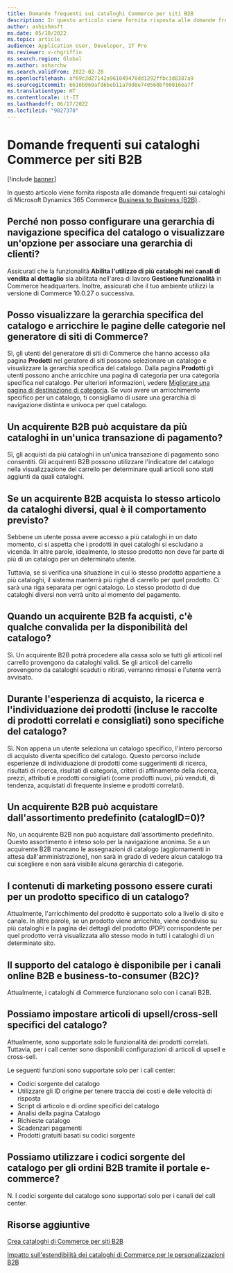 ```yaml
---
title: Domande frequenti sui cataloghi Commerce per siti B2B
description: In questo articolo viene fornita risposta alle domande frequenti sui cataloghi di Microsoft Dynamics 365 Commerce.
author: ashishmsft
ms.date: 05/18/2022
ms.topic: article
audience: Application User, Developer, IT Pro
ms.reviewer: v-chgriffin
ms.search.region: Global
ms.author: asharchw
ms.search.validFrom: 2022-02-28
ms.openlocfilehash: af69c3d27142a961049470dd1292ffbc3d8387a9
ms.sourcegitcommit: 6616b969afd6beb11a79d8e740560bf00016ea7f
ms.translationtype: HT
ms.contentlocale: it-IT
ms.lasthandoff: 06/17/2022
ms.locfileid: "9027370"
---
```

# <a name="commerce-catalogs-for-b2b-faq"></a>Domande frequenti sui cataloghi Commerce per siti B2B

[!include [banner](includes/banner.md)]

In questo articolo viene fornita risposta alle domande frequenti sui cataloghi di Microsoft Dynamics 365 Commerce [Business to Business (B2B)](catalogs-b2b-sites.md)..

## <a name="why-cant-i-configure-a-catalog-specific-navigation-hierarchy-or-see-an-option-to-associate-a-customer-hierarchy"></a>Perché non posso configurare una gerarchia di navigazione specifica del catalogo o visualizzare un'opzione per associare una gerarchia di clienti?

Assicurati che la funzionalità **Abilita l'utilizzo di più cataloghi nei canali di vendita al dettaglio** sia abilitata nell'area di lavoro **Gestione funzionalità** in Commerce headquarters. Inoltre, assicurati che il tuo ambiente utilizzi la versione di Commerce 10.0.27 o successiva.

## <a name="can-i-view-the-catalog-specific-hierarchy-and-enrich-category-pages-in-commerce-site-builder"></a>Posso visualizzare la gerarchia specifica del catalogo e arricchire le pagine delle categorie nel generatore di siti di Commerce?

Sì, gli utenti del generatore di siti di Commerce che hanno accesso alla pagina **Prodotti** nel geratore di siti possono selezionare un catalogo e visualizzare la gerarchia specifica del catalogo. Dalla pagina **Prodotti** gli utenti possono anche arricchire una pagina di categoria per una categoria specifica nel catalogo. Per ulteriori informazioni, vedere [Migliorare una pagina di destinazione di categoria](enrich-category-page.md). Se vuoi avere un arricchimento specifico per un catalogo, ti consigliamo di usare una gerarchia di navigazione distinta e univoca per quel catalogo.

## <a name="can-a-b2b-shopper-purchase-from-multiple-catalogs-in-a-single-checkout"></a>Un acquirente B2B può acquistare da più cataloghi in un'unica transazione di pagamento?

Sì, gli acquisti da più cataloghi in un'unica transazione di pagamento sono consentiti. Gli acquirenti B2B possono utilizzare l'indicatore del catalogo nella visualizzazione del carrello per determinare quali articoli sono stati aggiunti da quali cataloghi.

## <a name="if-a-b2b-shopper-purchases-the-same-item-from-different-catalogs-what-is-the-expected-behavior"></a>Se un acquirente B2B acquista lo stesso articolo da cataloghi diversi, qual è il comportamento previsto?

Sebbene un utente possa avere accesso a più cataloghi in un dato momento, ci si aspetta che i prodotti in quei cataloghi si escludano a vicenda. In altre parole, idealmente, lo stesso prodotto non deve far parte di più di un catalogo per un determinato utente.

Tuttavia, se si verifica una situazione in cui lo stesso prodotto appartiene a più cataloghi, il sistema manterrà più righe di carrello per quel prodotto. Ci sarà una riga separata per ogni catalogo. Lo stesso prodotto di due cataloghi diversi non verrà unito al momento del pagamento.

## <a name="when-a-b2b-shopper-is-shopping-is-there-any-validation-for-catalog-availability"></a>Quando un acquirente B2B fa acquisti, c'è qualche convalida per la disponibilità del catalogo?

Sì. Un acquirente B2B potrà procedere alla cassa solo se tutti gli articoli nel carrello provengono da cataloghi validi. Se gli articoli del carrello provengono da cataloghi scaduti o ritirati, verranno rimossi e l'utente verrà avvisato.

## <a name="during-the-shopping-experience-are-search-and-product-discovery-including-related-and-recommended-product-collections-catalog-specific"></a>Durante l'esperienza di acquisto, la ricerca e l'individuazione dei prodotti (incluse le raccolte di prodotti correlati e consigliati) sono specifiche del catalogo?

Sì. Non appena un utente seleziona un catalogo specifico, l'intero percorso di acquisto diventa specifico del catalogo. Questo percorso include esperienze di individuazione di prodotti come suggerimenti di ricerca, risultati di ricerca, risultati di categoria, criteri di affinamento della ricerca, prezzi, attributi e prodotti consigliati (come prodotti nuovi, più venduti, di tendenza, acquistati di frequente insieme e prodotti correlati).

## <a name="can-a-b2b-shopper-purchase-from-the-default-assortment-catalogid0"></a>Un acquirente B2B può acquistare dall'assortimento predefinito (catalogID=0)?

No, un acquirente B2B non può acquistare dall'assortimento predefinito. Questo assortimento è inteso solo per la navigazione anonima. Se a un acquirente B2B mancano le assegnazioni di catalogo (aggiornamenti in attesa dall'amministrazione), non sarà in grado di vedere alcun catalogo tra cui scegliere e non sarà visibile alcuna gerarchia di categorie.

## <a name="can-marketing-content-be-curated-for-a-product-that-is-specific-to-a-catalog"></a>I contenuti di marketing possono essere curati per un prodotto specifico di un catalogo?

Attualmente, l'arricchimento del prodotto è supportato solo a livello di sito e canale. In altre parole, se un prodotto viene arricchito, viene condiviso su più cataloghi e la pagina dei dettagli del prodotto (PDP) corrispondente per quel prodotto verrà visualizzata allo stesso modo in tutti i cataloghi di un determinato sito.

## <a name="is-catalog-support-available-for-both-b2b-and-business-to-consumer-b2c-online-channels"></a>Il supporto del catalogo è disponibile per i canali online B2B e business-to-consumer (B2C)?

Attualmente, i cataloghi di Commerce funzionano solo con i canali B2B.

## <a name="can-we-set-up-catalog-specific-upsellcross-sell-items"></a>Possiamo impostare articoli di upsell/cross-sell specifici del catalogo?

Attualmente, sono supportate solo le funzionalità dei prodotti correlati. Tuttavia, per i call center sono disponibili configurazioni di articoli di upsell e cross-sell.

Le seguenti funzioni sono supportate solo per i call center:

- Codici sorgente del catalogo
- Utilizzare gli ID origine per tenere traccia dei costi e delle velocità di risposta
- Script di articolo e di ordine specifici del catalogo
- Analisi della pagina Catalogo
- Richieste catalogo
- Scadenzari pagamenti
- Prodotti gratuiti basati su codici sorgente

## <a name="can-we-use-catalog-source-codes-for-b2b-orders-through-the-e-commerce-portal"></a>Possiamo utilizzare i codici sorgente del catalogo per gli ordini B2B tramite il portale e-commerce?

N. I codici sorgente del catalogo sono supportati solo per i canali del call center.

## <a name="additional-resources"></a>Risorse aggiuntive

[Crea cataloghi di Commerce per siti B2B](catalogs-b2b-sites.md)

[Impatto sull'estendibilità dei cataloghi di Commerce per le personalizzazioni B2B](catalogs-b2b-sites-dev.md)
